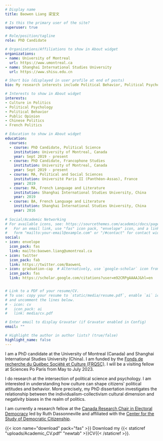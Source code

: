 ```yaml
---
# Display name
title: Baowen Liang 梁宝文

# Is this the primary user of the site?
superuser: true

# Role/position/tagline
role: PhD Candidate

# Organizations/Affiliations to show in About widget
organizations:
- name: University of Montreal
  url: https://www.umontreal.ca 
- name: Shanghai International Studies University
  url: https://www.shisu.edu.cn

# Short bio (displayed in user profile at end of posts)
bio: My research interests include Political Behavior, Political Psycholgy, Public Opinion, Chinese Politics, and French Politics.

# Interests to show in About widget
interests:
- Culture in Politics
- Political Psychology
- Political Behavior
- Public Opinion
- Chinese Politics
- French Politics

# Education to show in About widget
education:
  courses:
  - course: PhD Candidate, Political Science
    institution: University of Montreal, Canada
    year: Sept 2019 - present
  - course: PhD Candidate, Francophone Studies
    institution: University of Montreal, Canada    
    year: Sept 2019 - present
  - course: MA, Political and Social Sciences
    institution: Université Paris II (Panthéon-Assas), France
    year: 2019
  - course: MA, French Language and Literature
    institution: Shanghai International Studies University, China
    year: 2019
  - course: BA, French Language and Literature
    institution: Shanghai International Studies University, China
    year: 2016  
    
# Social/Academic Networking
# For available icons, see: https://sourcethemes.com/academic/docs/page-builder/#icons
#   For an email link, use "fas" icon pack, "envelope" icon, and a link in the
#   form "mailto:your-email@example.com" or "/#contact" for contact widget.
social:
- icon: envelope
  icon_pack: fas
  link: mailto:baowen.liang@umontreal.ca
- icon: twitter
  icon_pack: fab
  link: https://twitter.com/BaowenL
- icon: graduation-cap  # Alternatively, use `google-scholar` icon from `ai` icon pack
  icon_pack: fas
  link: https://scholar.google.com/citations?user=m92CRPgAAAAJ&hl=en


# Link to a PDF of your resume/CV.
# To use: copy your resume to `static/media/resume.pdf`, enable `ai` icons in `params.toml`, 
# and uncomment the lines below.
# - icon: cv
#   icon_pack: ai
#   link: media/cv.pdf

# Enter email to display Gravatar (if Gravatar enabled in Config)
email: ""

# Highlight the author in author lists? (true/false)
highlight_name: false
---
```


I am a PhD candidate at the University of Montreal (Canada) and Shanghai International Studies University (China). I am funded by the [Fonds de recherche du Québec Société et Culture (FRQSC)](http://www.frqsc.gouv.qc.ca/en/). I will be a visiting fellow at Sciences Po Paris from May to July 2023.

I do research at the intersection of political science and psychology. I am interested in understanding how culture can shape citizens' political attitudes and behavior. More precisely, my PhD dissertation investigates the relationship between the individualism-collectivism cultural dimension and negativity biases in the realm of politics.

I am currently a research fellow at the [Canada Research Chair in Electoral Democracy](https://www.chairedemocratie.com) led by Ruth Dassonneville and affiliated with the [Center for the Study of Democratic Citizenship](https://csdc-cecd.ca).

{{< icon name="download" pack="fas" >}} Download my {{< staticref "uploads/Academic_CV.pdf" "newtab" >}}CV{{< /staticref >}}.
